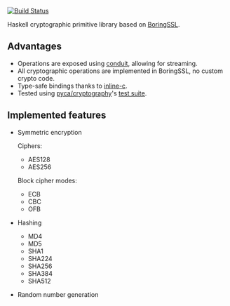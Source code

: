 [![Build Status](https://travis-ci.org/chpatrick/boring-crypto.svg?branch=master)](https://travis-ci.org/chpatrick/boring-crypto)

Haskell cryptographic primitive library based on [BoringSSL](https://boringssl.googlesource.com/boringssl/).

## Advantages

* Operations are exposed using [conduit](https://github.com/snoyberg/conduit#readme), allowing for streaming.
* All cryptographic operations are implemented in BoringSSL, no custom crypto code.
* Type-safe bindings thanks to [inline-c](https://github.com/fpco/inline-c/blob/master/inline-c/README.md).
* Tested using [pyca/cryptography](https://github.com/pyca/cryptography)'s [test suite](https://cryptography.io/en/latest/development/test-vectors/).

## Implemented features
* Symmetric encryption

  Ciphers:
  * AES128
  * AES256

  Block cipher modes:
  * ECB
  * CBC
  * OFB

* Hashing
  * MD4
  * MD5
  * SHA1
  * SHA224
  * SHA256
  * SHA384
  * SHA512

* Random number generation
